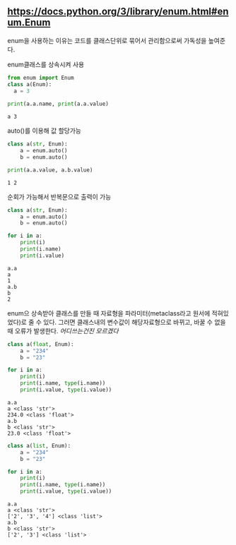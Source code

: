 ## https://docs.python.org/3/library/enum.html#enum.Enum

enum을 사용하는 이유는 코드를 클래스단위로 묶어서 관리함으로써 가독성을 높여준다.

enum클래스를 상속시켜 사용
~~~python
from enum import Enum 
class a(Enum):
  a = 3
  
print(a.a.name, print(a.a.value)
~~~
~~~
a 3 
~~~

auto()를 이용해 값 할당가능
~~~python
class a(str, Enum):
    a = enum.auto()
    b = enum.auto()

print(a.a.value, a.b.value)
~~~
~~~
1 2
~~~

순회가 가능해서 반복문으로 출력이 가능
~~~python
class a(str, Enum):
    a = enum.auto()
    b = enum.auto()

for i in a:
    print(i)
    print(i.name)
    print(i.value)
~~~
~~~
a.a
a
1
a.b
b
2
~~~

enum으 상속받아 클래스를 만들 때 자료형을 파라미터(metaclass라고 원서에 적혀있었다)로 줄 수 있다. 그러면 클래스내의 변수값이 해당자료형으로 바뀌고, 바꿀 수 없을 때 오류가 발생한다.
*어디쓰는건진 모르겠다*
~~~python
class a(float, Enum):
    a = "234"
    b = "23"

for i in a:
    print(i)
    print(i.name, type(i.name))
    print(i.value, type(i.value))
~~~
~~~
a.a
a <class 'str'>
234.0 <class 'float'>
a.b
b <class 'str'>
23.0 <class 'float'>
~~~
~~~python
class a(list, Enum):
    a = "234"
    b = "23"

for i in a:
    print(i)
    print(i.name, type(i.name))
    print(i.value, type(i.value))
~~~
~~~
a.a
a <class 'str'>
['2', '3', '4'] <class 'list'>
a.b
b <class 'str'>
['2', '3'] <class 'list'>
~~~
